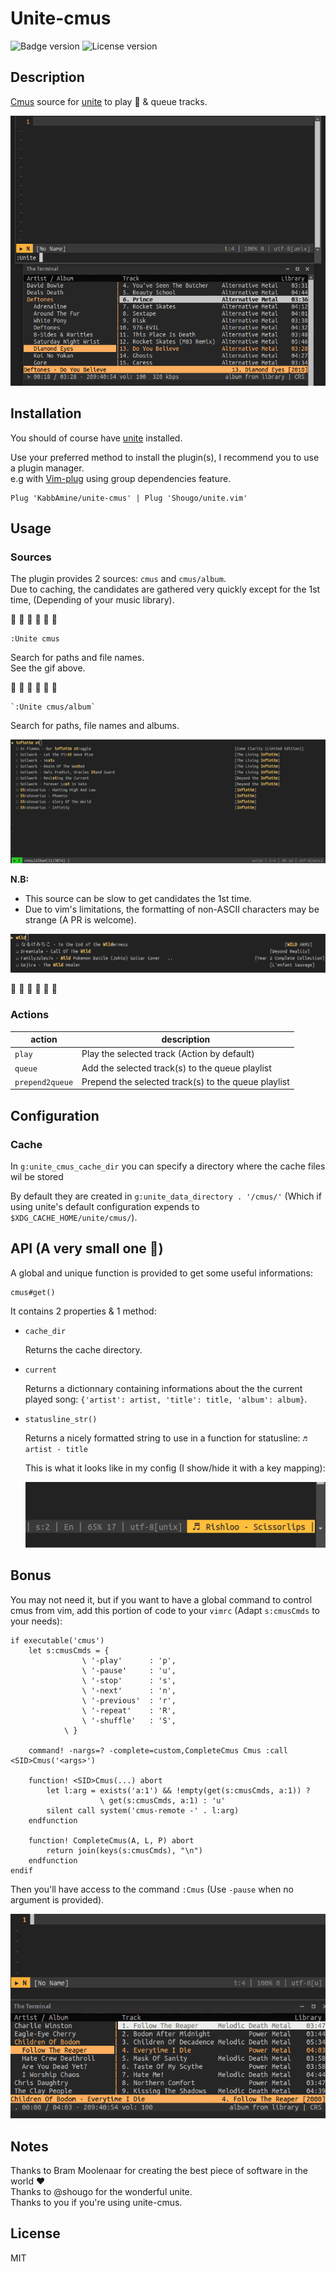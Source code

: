 # Unite-cmus

![Badge version](https://img.shields.io/badge/version-0.3-blue.svg?style=flat-square "Badge for version")
![License version](https://img.shields.io/badge/license-MIT-blue.svg?style=flat-square "Badge for license")

Description
-----------

[Cmus](https://cmus.github.io/) source for [unite](https://github.com/shougo/unite.vim) to play :musical_note: & queue tracks.

![Unite-cmus demo](.img/demo.gif "Demo of unite-cmus")

Installation
-----------

You should of course have [unite](https://github.com/Shougo/unite.vim) installed.

Use your preferred method to install the plugin(s), I recommend you to use a plugin manager.  
e.g with [Vim-plug](https://github.com/junegunn/vim-plug) using group dependencies feature.

```vim
Plug 'KabbAmine/unite-cmus' | Plug 'Shougo/unite.vim'
```

Usage
-----

### Sources

The plugin provides 2 sources: `cmus` and `cmus/album`.  
Due to caching, the candidates are gathered very quickly except for the 1st time, (Depending of your music library).

:musical_note: :musical_note: :musical_note: :musical_note: :musical_note: :musical_note:

 ```vim
 :Unite cmus
```

Search for paths and file names.  
See the gif above.

:musical_note: :musical_note: :musical_note: :musical_note: :musical_note: :musical_note:

 ```vim
 `:Unite cmus/album`
```

Search for paths, file names and albums.

![Demo of cmus/album source](.img/cmus_album.png "Demo of cmus/album source")

**N.B:**
- This source can be slow to get candidates the 1st time.
- Due to vim's limitations, the formatting of non-ASCII characters may be strange (A PR is welcome).

![Case of non-ASCII characters](.img/non-ascii.png "Case of non-ASCII characters")

:musical_note: :musical_note: :musical_note: :musical_note: :musical_note: :musical_note:

### Actions

| action          | description                                         |
| -------------   | ------------------------                            |
| `play`          | Play the selected track (Action by default)         |
| `queue`         | Add the selected track(s) to the queue playlist     |
| `prepend2queue` | Prepend the selected track(s) to the queue playlist |

Configuration
-------------

### Cache

In `g:unite_cmus_cache_dir` you can specify a directory where the cache files wil be stored

By default they are created in `g:unite_data_directory . '/cmus/'` (Which if using unite's default configuration expends to `$XDG_CACHE_HOME/unite/cmus/`).

API (A very small one :tongue:)
-------------------------------

A global and unique function is provided to get some useful informations:

```vim
cmus#get()
```

It contains 2 properties & 1 method:

- `cache_dir`  

  Returns the cache directory.

- `current`  

  Returns a dictionnary containing informations about the the current played song: `{'artist': artist, 'title': title, 'album': album}`.

- `statusline_str()`

  Returns a nicely formatted string to use in a function for statusline: `♬  artist - title`  

  This is what it looks like in my config (I show/hide it with a key mapping):

  ![Current song in statusline](.img/cmus_statusline.png "Current song in statusline")

Bonus
-----

You may not need it, but if you want to have a global command to control cmus from vim, add this portion of code to your `vimrc` (Adapt `s:cmusCmds` to your needs):

```vim
if executable('cmus')
	let s:cmusCmds = {
				\ '-play'      : 'p',
				\ '-pause'     : 'u',
				\ '-stop'      : 's',
				\ '-next'      : 'n',
				\ '-previous'  : 'r',
				\ '-repeat'    : 'R',
				\ '-shuffle'   : 'S',
			\ }

	command! -nargs=? -complete=custom,CompleteCmus Cmus :call <SID>Cmus('<args>')

	function! <SID>Cmus(...) abort
		let l:arg = exists('a:1') && !empty(get(s:cmusCmds, a:1)) ?
					\ get(s:cmusCmds, a:1) : 'u'
		silent call system('cmus-remote -' . l:arg)
	endfunction

	function! CompleteCmus(A, L, P) abort
		return join(keys(s:cmusCmds), "\n")
	endfunction
endif
```

Then you'll have access to the command `:Cmus` (Use `-pause` when no argument is provided).

![Usage of Cmus command](.img/cmus-cmd.gif "Usage of Cmus command")


## Notes

Thanks to Bram Moolenaar for creating the best piece of software in the world :heart:  
Thanks to @shougo for the wonderful unite.  
Thanks to you if you're using unite-cmus.

## License

MIT
